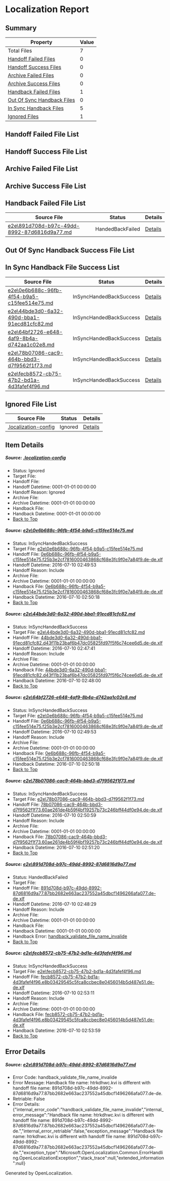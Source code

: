 # <a name='report-top'></a> Localization Report

## Summary
 Property | Value 
 -------- | ----- 
 Total Files | 7
[ Handoff Failed Files ](#handoff-failed-list)| 0
[ Handoff Success Files ](#handoff-success-list)| 0
[ Archive Failed Files ](#archive-failed-list)| 0
[ Archive Success Files ](#archive-success-list)| 0
[ Handback Failed Files ](#handback-failed-list)| 1
[ Out Of Sync Handback Files ](#outofsync-handback-success-list)| 0
[ In Sync Handback Files ](#insync-handback-success-list)| 5
[ Ignored Files ](#ignored-list)| 1

## <a name='handoff-failed-list'></a> Handoff Failed File List

## <a name='handoff-success-list'></a> Handoff Success File List

## <a name='archive-failed-list'></a> Archive Failed File List

## <a name='archive-success-list'></a> Archive Success File List

## <a name='handback-failed-list'></a> Handback Failed File List
 Source File | Status | Details 
 ----------- | ------ | ------- 
 [e2e\891d708d-b97c-49dd-8992-87d6816d9a77.md](https://github.com/OpenLocalizationTestOrg/oltest/blob/292809142704468476690ae229c69a8b4fce8a31/e2e/891d708d-b97c-49dd-8992-87d6816d9a77.md) | HandedBackFailed | [Details](#f19a27fbe774da513f79a0676bddade40d1aab135)

## <a name='outofsync-handback-success-list'></a> Out Of Sync Handback Success File List

## <a name='insync-handback-success-list'></a> In Sync Handback File Success List
 Source File | Status | Details 
 ----------- | ------ | ------- 
 [e2e\0e6b688c-96fb-4f54-b9a5-c15fee514e75.md](https://github.com/OpenLocalizationTestOrg/oltest/blob/cce6656e1fc599c6b17f7528fcc399907e3bbaa1/e2e/0e6b688c-96fb-4f54-b9a5-c15fee514e75.md) | InSyncHandedBackSuccess | [Details](#58dfbfc924ac0bbe794bbee17d9a4b7c5bd93fb01)
 [e2e\44bde3d0-6a32-490d-bba1-91ecd81cfc82.md](https://github.com/OpenLocalizationTestOrg/oltest/blob/abe7fca99f011699d96b87eff07ddb1085d70cf7/e2e/44bde3d0-6a32-490d-bba1-91ecd81cfc82.md) | InSyncHandedBackSuccess | [Details](#ca4753e958512dc2fb39ecaa6f8026adb12946972)
 [e2e\64bf2726-e648-4af9-8b4a-d742aa1c02e8.md](https://github.com/OpenLocalizationTestOrg/oltest/blob/8aa466b12f4bed2a1ddc505ef7f5b4e94338f850/e2e/64bf2726-e648-4af9-8b4a-d742aa1c02e8.md) | InSyncHandedBackSuccess | [Details](#58dfbfc924ac0bbe794bbee17d9a4b7c5bd93fb03)
 [e2e\78b07086-cac9-464b-bbd3-d7f9562f1f73.md](https://github.com/OpenLocalizationTestOrg/oltest/blob/98e99b28904d7057a61b0cea317b3d7f79660a9e/e2e/78b07086-cac9-464b-bbd3-d7f9562f1f73.md) | InSyncHandedBackSuccess | [Details](#e2910c21da89182268bb386a526b0ebe80125d3c4)
 [e2e\fecb8572-cb75-47b2-bd1a-4d3fafef4f96.md](https://github.com/OpenLocalizationTestOrg/oltest/blob/8aa466b12f4bed2a1ddc505ef7f5b4e94338f850/e2e/fecb8572-cb75-47b2-bd1a-4d3fafef4f96.md) | InSyncHandedBackSuccess | [Details](#f411fefcdada239313ff10002f7970db6e61d82f6)

## <a name='ignored-list'></a> Ignored File List
 Source File | Status | Details 
 ----------- | ------ | ------- 
 [.localization-config](https://github.com/OpenLocalizationTestOrg/oltest/blob/8aa466b12f4bed2a1ddc505ef7f5b4e94338f850/.localization-config) | Ignored | [Details](#3d4f252ac210baf56311d7e97dcc2db10974dbd20)

## Item Details
##### <a name='3d4f252ac210baf56311d7e97dcc2db10974dbd20'></a> Source: [.localization-config](https://github.com/OpenLocalizationTestOrg/oltest/blob/8aa466b12f4bed2a1ddc505ef7f5b4e94338f850/.localization-config)
* Status: Ignored
* Target File: 
* Handoff File: 
* Handoff Datetime: 0001-01-01 00:00:00
* Handoff Reason: Ignored
* Archive File: 
* Archive Datetime: 0001-01-01 00:00:00
* Handback File: 
* Handback Datetime: 0001-01-01 00:00:00
* [Back to Top](#report-top)

##### <a name='58dfbfc924ac0bbe794bbee17d9a4b7c5bd93fb01'></a> Source: [e2e\0e6b688c-96fb-4f54-b9a5-c15fee514e75.md](https://github.com/OpenLocalizationTestOrg/oltest/blob/cce6656e1fc599c6b17f7528fcc399907e3bbaa1/e2e/0e6b688c-96fb-4f54-b9a5-c15fee514e75.md)
* Status: InSyncHandedBackSuccess
* Target File: [e2e\0e6b688c-96fb-4f54-b9a5-c15fee514e75.md](https://github.com/OpenLocalizationTestOrg/oltest-dede-fly/blob/683da872bbd5246ab0b33ea829990a16774253ef/e2e/0e6b688c-96fb-4f54-b9a5-c15fee514e75.md)
* Handoff File: [0e6b688c-96fb-4f54-b9a5-c15fee514e75.f25b3e2cf7816000463868cf68e3fc9f0e7a84f9.de-de.xlf](https://github.com/OpenLocalizationTestOrg/olhandoff-e2e/blob/c32c9da5d21dc825445af1d2ceb2846d4e8858ba/ol-handoff/OpenLocalizationTestOrg/oltest-dede-fly/ci/ht/0e6b688c-96fb-4f54-b9a5-c15fee514e75.f25b3e2cf7816000463868cf68e3fc9f0e7a84f9.de-de.xlf)
* Handoff Datetime: 2016-07-10 02:49:53
* Handoff Reason: Include
* Archive File: 
* Archive Datetime: 0001-01-01 00:00:00
* Handback File: [0e6b688c-96fb-4f54-b9a5-c15fee514e75.f25b3e2cf7816000463868cf68e3fc9f0e7a84f9.de-de.xlf](https://github.com/OpenLocalizationTestOrg/olhandback-e2e/blob/894aaebe34c4b6527e6ed682b4e616089b8887d4/ol-handback/OpenLocalizationTestOrg/oltest-dede-fly/ci/ht/0e6b688c-96fb-4f54-b9a5-c15fee514e75.f25b3e2cf7816000463868cf68e3fc9f0e7a84f9.de-de.xlf)
* Handback Datetime: 2016-07-10 02:50:18
* [Back to Top](#report-top)

##### <a name='ca4753e958512dc2fb39ecaa6f8026adb12946972'></a> Source: [e2e\44bde3d0-6a32-490d-bba1-91ecd81cfc82.md](https://github.com/OpenLocalizationTestOrg/oltest/blob/abe7fca99f011699d96b87eff07ddb1085d70cf7/e2e/44bde3d0-6a32-490d-bba1-91ecd81cfc82.md)
* Status: InSyncHandedBackSuccess
* Target File: [e2e\44bde3d0-6a32-490d-bba1-91ecd81cfc82.md](https://github.com/OpenLocalizationTestOrg/oltest-dede-fly/blob/9982f4a5837529e7c1017369a5fd0b876c5ff60a/e2e/44bde3d0-6a32-490d-bba1-91ecd81cfc82.md)
* Handoff File: [44bde3d0-6a32-490d-bba1-91ecd81cfc82.d43f11b23baf6b47dc05825fd97f5f6c74cee6d5.de-de.xlf](https://github.com/OpenLocalizationTestOrg/olhandoff-e2e/blob/a2e52fbe95d754d0dbfcd667ad71abfef25e6f6d/ol-handoff/OpenLocalizationTestOrg/oltest-dede-fly/ci/ht/44bde3d0-6a32-490d-bba1-91ecd81cfc82.d43f11b23baf6b47dc05825fd97f5f6c74cee6d5.de-de.xlf)
* Handoff Datetime: 2016-07-10 02:47:41
* Handoff Reason: Include
* Archive File: 
* Archive Datetime: 0001-01-01 00:00:00
* Handback File: [44bde3d0-6a32-490d-bba1-91ecd81cfc82.d43f11b23baf6b47dc05825fd97f5f6c74cee6d5.de-de.xlf](https://github.com/OpenLocalizationTestOrg/olhandback-e2e/blob/7154abbe30768d8e3339d71e64cf0f6b61bd0820/ol-handback/OpenLocalizationTestOrg/oltest-dede-fly/ci/ht/44bde3d0-6a32-490d-bba1-91ecd81cfc82.d43f11b23baf6b47dc05825fd97f5f6c74cee6d5.de-de.xlf)
* Handback Datetime: 2016-07-10 02:48:00
* [Back to Top](#report-top)

##### <a name='58dfbfc924ac0bbe794bbee17d9a4b7c5bd93fb03'></a> Source: [e2e\64bf2726-e648-4af9-8b4a-d742aa1c02e8.md](https://github.com/OpenLocalizationTestOrg/oltest/blob/8aa466b12f4bed2a1ddc505ef7f5b4e94338f850/e2e/64bf2726-e648-4af9-8b4a-d742aa1c02e8.md)
* Status: InSyncHandedBackSuccess
* Target File: [e2e\0e6b688c-96fb-4f54-b9a5-c15fee514e75.md](https://github.com/OpenLocalizationTestOrg/oltest-dede-fly/blob/683da872bbd5246ab0b33ea829990a16774253ef/e2e/0e6b688c-96fb-4f54-b9a5-c15fee514e75.md)
* Handoff File: [0e6b688c-96fb-4f54-b9a5-c15fee514e75.f25b3e2cf7816000463868cf68e3fc9f0e7a84f9.de-de.xlf](https://github.com/OpenLocalizationTestOrg/olhandoff-e2e/blob/c32c9da5d21dc825445af1d2ceb2846d4e8858ba/ol-handoff/OpenLocalizationTestOrg/oltest-dede-fly/ci/ht/0e6b688c-96fb-4f54-b9a5-c15fee514e75.f25b3e2cf7816000463868cf68e3fc9f0e7a84f9.de-de.xlf)
* Handoff Datetime: 2016-07-10 02:49:53
* Handoff Reason: Include
* Archive File: 
* Archive Datetime: 0001-01-01 00:00:00
* Handback File: [0e6b688c-96fb-4f54-b9a5-c15fee514e75.f25b3e2cf7816000463868cf68e3fc9f0e7a84f9.de-de.xlf](https://github.com/OpenLocalizationTestOrg/olhandback-e2e/blob/894aaebe34c4b6527e6ed682b4e616089b8887d4/ol-handback/OpenLocalizationTestOrg/oltest-dede-fly/ci/ht/0e6b688c-96fb-4f54-b9a5-c15fee514e75.f25b3e2cf7816000463868cf68e3fc9f0e7a84f9.de-de.xlf)
* Handback Datetime: 2016-07-10 02:50:18
* [Back to Top](#report-top)

##### <a name='e2910c21da89182268bb386a526b0ebe80125d3c4'></a> Source: [e2e\78b07086-cac9-464b-bbd3-d7f9562f1f73.md](https://github.com/OpenLocalizationTestOrg/oltest/blob/98e99b28904d7057a61b0cea317b3d7f79660a9e/e2e/78b07086-cac9-464b-bbd3-d7f9562f1f73.md)
* Status: InSyncHandedBackSuccess
* Target File: [e2e\78b07086-cac9-464b-bbd3-d7f9562f1f73.md](https://github.com/OpenLocalizationTestOrg/oltest-dede-fly/blob/de10fd74a276d8df8a46bf39477f111fa103cc3b/e2e/78b07086-cac9-464b-bbd3-d7f9562f1f73.md)
* Handoff File: [78b07086-cac9-464b-bbd3-d7f9562f1f73.60ae261de4b59f4bf19257b73c246bff44df0e94.de-de.xlf](https://github.com/OpenLocalizationTestOrg/olhandoff-e2e/blob/e66cdb2c455d342deae2d3e85bf176f60cea50b2/ol-handoff/OpenLocalizationTestOrg/oltest-dede-fly/ci/ht/78b07086-cac9-464b-bbd3-d7f9562f1f73.60ae261de4b59f4bf19257b73c246bff44df0e94.de-de.xlf)
* Handoff Datetime: 2016-07-10 02:50:59
* Handoff Reason: Include
* Archive File: 
* Archive Datetime: 0001-01-01 00:00:00
* Handback File: [78b07086-cac9-464b-bbd3-d7f9562f1f73.60ae261de4b59f4bf19257b73c246bff44df0e94.de-de.xlf](https://github.com/OpenLocalizationTestOrg/olhandback-e2e/blob/821f4ef9882e834154505e3119836456b1f6688b/ol-handback/OpenLocalizationTestOrg/oltest-dede-fly/ci/ht/78b07086-cac9-464b-bbd3-d7f9562f1f73.60ae261de4b59f4bf19257b73c246bff44df0e94.de-de.xlf)
* Handback Datetime: 2016-07-10 02:51:20
* [Back to Top](#report-top)

##### <a name='f19a27fbe774da513f79a0676bddade40d1aab135'></a> Source: [e2e\891d708d-b97c-49dd-8992-87d6816d9a77.md](https://github.com/OpenLocalizationTestOrg/oltest/blob/292809142704468476690ae229c69a8b4fce8a31/e2e/891d708d-b97c-49dd-8992-87d6816d9a77.md)
* Status: HandedBackFailed
* Target File: 
* Handoff File: [891d708d-b97c-49dd-8992-87d6816d9a77.87bb2682e663ac237552a45dbcf1496266afa077.de-de.xlf](https://github.com/OpenLocalizationTestOrg/olhandoff-e2e/blob/855b4d65dc81ca33438c8ca9af094033187d75c0/ol-handoff/OpenLocalizationTestOrg/oltest-dede-fly/ci/ht/891d708d-b97c-49dd-8992-87d6816d9a77.87bb2682e663ac237552a45dbcf1496266afa077.de-de.xlf)
* Handoff Datetime: 2016-07-10 02:48:29
* Handoff Reason: Include
* Archive File: 
* Archive Datetime: 0001-01-01 00:00:00
* Handback File: 
* Handback Datetime: 0001-01-01 00:00:00
* Handback Error: [handback_validate_file_name_invalide](#f19a27fbe774da513f79a0676bddade40d1aab135handback_validate_file_name_invalide)
* [Back to Top](#report-top)

##### <a name='f411fefcdada239313ff10002f7970db6e61d82f6'></a> Source: [e2e\fecb8572-cb75-47b2-bd1a-4d3fafef4f96.md](https://github.com/OpenLocalizationTestOrg/oltest/blob/8aa466b12f4bed2a1ddc505ef7f5b4e94338f850/e2e/fecb8572-cb75-47b2-bd1a-4d3fafef4f96.md)
* Status: InSyncHandedBackSuccess
* Target File: [e2e\fecb8572-cb75-47b2-bd1a-4d3fafef4f96.md](https://github.com/OpenLocalizationTestOrg/oltest-dede-fly/blob/8f42f9a2dd732f6615768b6e3f31c76207ff4dc4/e2e/fecb8572-cb75-47b2-bd1a-4d3fafef4f96.md)
* Handoff File: [fecb8572-cb75-47b2-bd1a-4d3fafef4f96.e8b03429545c5fca8ccbec8e0456014b5d487e51.de-de.xlf](https://github.com/OpenLocalizationTestOrg/olhandoff-e2e/blob/38208fad1a50f3f08a96cb498acb67b97250e7b2/ol-handoff/OpenLocalizationTestOrg/oltest-dede-fly/ci/ht/fecb8572-cb75-47b2-bd1a-4d3fafef4f96.e8b03429545c5fca8ccbec8e0456014b5d487e51.de-de.xlf)
* Handoff Datetime: 2016-07-10 02:53:11
* Handoff Reason: Include
* Archive File: 
* Archive Datetime: 0001-01-01 00:00:00
* Handback File: [fecb8572-cb75-47b2-bd1a-4d3fafef4f96.e8b03429545c5fca8ccbec8e0456014b5d487e51.de-de.xlf](https://github.com/OpenLocalizationTestOrg/olhandback-e2e/blob/6e764d372a52cc0964200b28d8ac2d57e78e2f4d/ol-handback/OpenLocalizationTestOrg/oltest-dede-fly/ci/ht/fecb8572-cb75-47b2-bd1a-4d3fafef4f96.e8b03429545c5fca8ccbec8e0456014b5d487e51.de-de.xlf)
* Handback Datetime: 2016-07-10 02:53:59
* [Back to Top](#report-top)


## Error Details
##### <a name='f19a27fbe774da513f79a0676bddade40d1aab135handback_validate_file_name_invalide'></a> Source: [e2e\891d708d-b97c-49dd-8992-87d6816d9a77.md](#f19a27fbe774da513f79a0676bddade40d1aab135)
* Error Code: handback_validate_file_name_invalide
* Error Message: Handback file name: htrkdhwc.kvi is different with handoff file name: 891d708d-b97c-49dd-8992-87d6816d9a77.87bb2682e663ac237552a45dbcf1496266afa077.de-de.
* Retriable: False
* Error Details: {"internal_error_code":"handback_validate_file_name_invalide","internal_error_message":"Handback file name: htrkdhwc.kvi is different with handoff file name: 891d708d-b97c-49dd-8992-87d6816d9a77.87bb2682e663ac237552a45dbcf1496266afa077.de-de.","internal_error_retriable":false,"exception_message":"Handback file name: htrkdhwc.kvi is different with handoff file name: 891d708d-b97c-49dd-8992-87d6816d9a77.87bb2682e663ac237552a45dbcf1496266afa077.de-de.","exception_type":"Microsoft.OpenLocalization.Common.ErrorHandling.OpenLocalizationException","stack_trace":null,"extended_information":null}


Generated by OpenLocalization.
